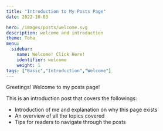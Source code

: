 ```yaml
---
title: "Introduction to My Posts Page"
date: 2022-10-03

hero: /images/posts/welcome.svg
description: welcome and introduction
theme: Toha
menu:
  sidebar:
    name: Welcome! Click Here!
    identifier: welcome
    weight: 1
tags: ["Basic","Introduction","Welcome"]
---
```


Greetings! Welcome to my posts page!

This is an introduction post that covers the followings:

- Introduction of me and explanation on why this page exists
- An overview of all the topics covered
- Tips for readers to navigate through the posts
